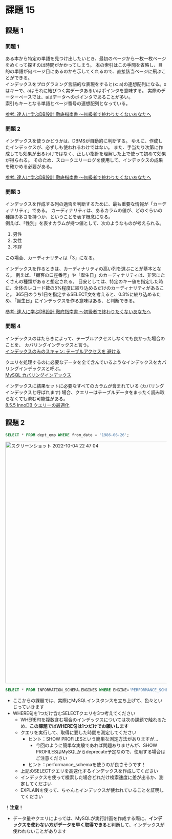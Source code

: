 # 課題 15

## 課題 1

### 問題 1

ある本から特定の単語を見つけ出したいとき、最初のページから一枚一枚ページをめくって探すのは時間がかかってしまう。
本の索引はこの手間を省略し、目的の単語が何ページ目にあるのかを示してくれるので、直接該当ページに飛ぶことができる。  
インデックスをプログラミング言語的な表現をすると(x: a)の連想配列になる。xはキーで、aはそれに結びつく実データあるいはポインタを意味する。
実際のデーターベースでは、aはデータへのポインタであることが多い。  
索引もキーとなる単語とページ番号の連想配列となっている。  

[参考: 達人に学ぶDB設計 徹底指南書 ～初級者で終わりたくないあなたへ](https://www.shoeisha.co.jp/book/detail/9784798124704)

### 問題 2

インデックスを使うかどうかは、DBMSが自動的に判断する。
ゆえに、作成したインデックスが、必ずしも使われるわけではない。
また、手当たり次第に作成しても効果が出るわけではなく、正しい指針を理解した上で使って初めて効果が得られる。
そのため、スロークエリーログを使用して、インデックスの成果を確かめる必要がある。

[参考: 達人に学ぶDB設計 徹底指南書 ～初級者で終わりたくないあなたへ](https://www.shoeisha.co.jp/book/detail/9784798124704)

### 問題 3

インデックスを作成する列の適否を判断するために、最も重要な情報が「カーディナリティ」である。
カーディナリティは、あるカラムの値が、どのぐらいの種類の多さを持つか、ということを表す概念になる。  
例えば、「性別」を表すカラムが持つ値として、次のようなものが考えられる。

1. 男性
1. 女性
1. 不詳

この場合、カーディナリティは「3」になる。

インデックスを作るときは、カーディナリティの高い列を選ぶことが基本となる。
例えば、「顧客の口座番号」や「誕生日」のカーディナリティは、非常にたくさんの種類があると想定される。
目安としては、特定のキー値を指定した時に、全体のレコード数の5%程度に絞り込めるだけのカーディナリティがあること。
365日のうち1日を指定するSELECT文を考えると、0.3%に絞り込めるため、「誕生日」にインデックスを作る意味はある、と判断できる。

[参考: 達人に学ぶDB設計 徹底指南書 ～初級者で終わりたくないあなたへ](https://www.shoeisha.co.jp/book/detail/9784798124704)

### 問題 4

インデックスのはたらきによって、テーブルアクセスしなくても良かった場合のことを、 カバリングインデックスと言う。  
[インデックスのみのスキャン: テーブルアクセスを 避ける](https://use-the-index-luke.com/ja/sql/clustering/index-only-scan-covering-index)

クエリを処理するのに必要なデータを全て含んでいるようなインデックスをカバリングインデックスと呼ぶ。  
[MySQL カバリングインデックス](https://qiita.com/riita10069/items/29953f51126ed4e0cf82)

インデックスに結果セットに必要なすべてのカラムが含まれている (カバリングインデックスと呼ばれます) 場合、クエリーはテーブルデータをまったく読み取らなくても済む可能性がある。  
[8.5.5 InnoDB クエリーの最適化](https://dev.mysql.com/doc/refman/5.6/ja/optimizing-innodb-queries.html)

## 課題 2

``` SQL
SELECT * FROM dept_emp WHERE from_date = '1986-06-26';
```

<img width="754" alt="スクリーンショット 2022-10-04 22 47 04" src="https://user-images.githubusercontent.com/49358142/193836861-6f8b63fe-075b-4a30-ba46-a74ba06de6cc.png">


``` SQL
SELECT * FROM INFORMATION_SCHEMA.ENGINES WHERE ENGINE='PERFORMANCE_SCHEMA'
```

- ここからの課題では、実際にMySQLインスタンスを立ち上げて、色々といじっていきます
- WHERE句を1つだけ含むSELECTクエリを3つ考えてください
  - WHERE句を複数含む場合のインデックスについては次の課題で触れるため、**この課題ではWHERE句は1つだけでお願いします**
  - クエリを実行して、取得に要した時間を測定してください
    - ヒント：SHOW PROFILESという簡単な測定方法がありますが...
      - 今回のように簡単な実験であれば問題ありませんが、SHOW PROFILESはMySQLからdeprecate予定なので、使用する場合はご注意ください
    - ヒント：performance_schemaを使うのが良さそうです！
  - 上記のSELECTクエリを高速化するインデックスを作成してください
  - インデックスを使って検索した場合どれだけ検索速度に差が出るか、測定してください
  - EXPLAINを使って、ちゃんとインデックスが使われていることを証明してください

**！注意！**

- データ量やクエリによっては、MySQLが実行計画を作成する際に、**インデックスを使わない方がデータを早く取得できる**と判断して、インデックスが使われないことがあります
